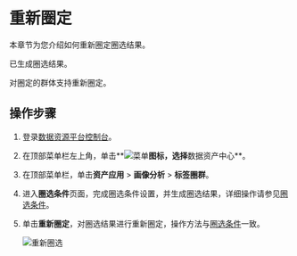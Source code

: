 # 重新圈定

本章节为您介绍如何重新圈定圈选结果。

已生成圈选结果。

对圈定的群体支持重新圈定。

## 操作步骤

1.  登录[数据资源平台控制台](https://dataq.console.aliyun.com)。

2.  在顶部菜单栏左上角，单击**![菜单](https://static-aliyun-doc.oss-accelerate.aliyuncs.com/assets/img/zh-CN/6504337061/p188771.png)**图标，选择**数据资产中心**。

3.  在顶部菜单栏，单击**资产应用** \> **画像分析** \> **标签圈群**。

4.  进入**圈选条件**页面，完成圈选条件设置，并生成圈选结果，详细操作请参见[圈选条件](/cn.zh-CN/用户指南/数据资产中心/画像分析/标签圈群/圈选条件.md)。

5.  单击**重新圈定**，对圈选结果进行重新圈定，操作方法与[圈选条件](/cn.zh-CN/用户指南/数据资产中心/画像分析/标签圈群/圈选条件.md)一致。

    ![重新圈选](https://static-aliyun-doc.oss-accelerate.aliyuncs.com/assets/img/zh-CN/3793950161/p212038.png)


